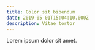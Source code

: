 ```yaml
---
title: Color sit bibendum
date: 2019-05-01T15:04:10.000Z
description: Vitae tortor
---
```

Lorem ipsum dolor sit amet.
